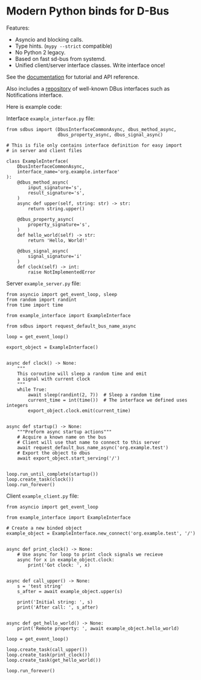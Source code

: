 # Modern Python binds for D-Bus

Features:

* Asyncio and blocking calls.
* Type hints. (`mypy --strict` compatible)
* No Python 2 legacy.
* Based on fast sd-bus from systemd.
* Unified client/server interface classes. Write interface once!

See the
[documentation](https://python-sdbus.readthedocs.io/en/latest/index.html)
for tutorial and API reference.

Also includes a
[repository](https://python-sdbus.readthedocs.io/en/latest/proxies.html)
of well-known DBus interfaces such as Notifications interface.

Here is example code:

Interface `example_interface.py` file:

```
from sdbus import (DbusInterfaceCommonAsync, dbus_method_async,
                   dbus_property_async, dbus_signal_async)

# This is file only contains interface definition for easy import
# in server and client files

class ExampleInterface(
    DbusInterfaceCommonAsync,
    interface_name='org.example.interface'
):
    @dbus_method_async(
        input_signature='s',
        result_signature='s',
    )
    async def upper(self, string: str) -> str:
        return string.upper()

    @dbus_property_async(
        property_signature='s',
    )
    def hello_world(self) -> str:
        return 'Hello, World!'

    @dbus_signal_async(
        signal_signature='i'
    )
    def clock(self) -> int:
        raise NotImplementedError
```

Server `example_server.py` file:

```
from asyncio import get_event_loop, sleep
from random import randint
from time import time

from example_interface import ExampleInterface

from sdbus import request_default_bus_name_async

loop = get_event_loop()

export_object = ExampleInterface()


async def clock() -> None:
    """
    This coroutine will sleep a random time and emit
    a signal with current clock
    """
    while True:
        await sleep(randint(2, 7))  # Sleep a random time
        current_time = int(time())  # The interface we defined uses integers
        export_object.clock.emit(current_time)


async def startup() -> None:
    """Preform async startup actions"""
    # Acquire a known name on the bus
    # Client will use that name to connect to this server
    await request_default_bus_name_async('org.example.test')
    # Export the object to dbus
    await export_object.start_serving('/')


loop.run_until_complete(startup())
loop.create_task(clock())
loop.run_forever()
```

Client `example_client.py` file:

```
from asyncio import get_event_loop

from example_interface import ExampleInterface

# Create a new binded object
example_object = ExampleInterface.new_connect('org.example.test', '/')


async def print_clock() -> None:
    # Use async for loop to print clock signals we recieve
    async for x in example_object.clock:
        print('Got clock: ', x)


async def call_upper() -> None:
    s = 'test string'
    s_after = await example_object.upper(s)

    print('Initial string: ', s)
    print('After call: ', s_after)


async def get_hello_world() -> None:
    print('Remote property: ', await example_object.hello_world)

loop = get_event_loop()

loop.create_task(call_upper())
loop.create_task(print_clock())
loop.create_task(get_hello_world())

loop.run_forever()
```